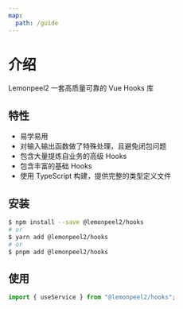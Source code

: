 ```yaml
---
map:
  path: /guide
---
```


# 介绍

   Lemonpeel2 一套高质量可靠的 Vue Hooks 库

## 特性

- 易学易用
- 对输入输出函数做了特殊处理，且避免闭包问题
- 包含大量提炼自业务的高级 Hooks
- 包含丰富的基础 Hooks
- 使用 TypeScript 构建，提供完整的类型定义文件

## 安装

```bash
$ npm install --save @lemonpeel2/hooks
# or
$ yarn add @lemonpeel2/hooks
# or
$ pnpm add @lemonpeel2/hooks
```

## 使用

```ts
import { useService } from "@lemonpeel2/hooks";
```